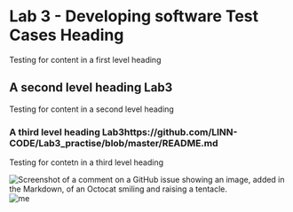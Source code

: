 # Lab 3 - Developing software Test Cases Heading
Testing for content in a first level heading
## A second level heading Lab3
Testing for content in a second level heading
### A third level heading Lab3https://github.com/LINN-CODE/Lab3_practise/blob/master/README.md
Testing for contetn in a third level heading


![Screenshot of a comment on a GitHub issue showing an image, added in the Markdown, of an Octocat smiling and raising a tentacle.](https://myoctocat.com/assets/images/base-octocat.svg)
![me](https://github.com/user-attachments/assets/013c8331-e77e-4f9a-8096-06f143c56c3c)


